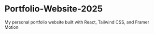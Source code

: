 # Portfolio-Website-2025
My personal portfolio website built with React, Tailwind CSS, and Framer Motion
